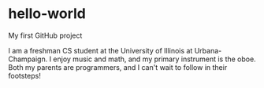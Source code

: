 # hello-world
My first GitHub project

I am a freshman CS student at the University of Illinois at Urbana-Champaign. I enjoy music and math, and my primary instrument is the oboe. Both my parents are programmers, and I can't wait to follow in their footsteps!
